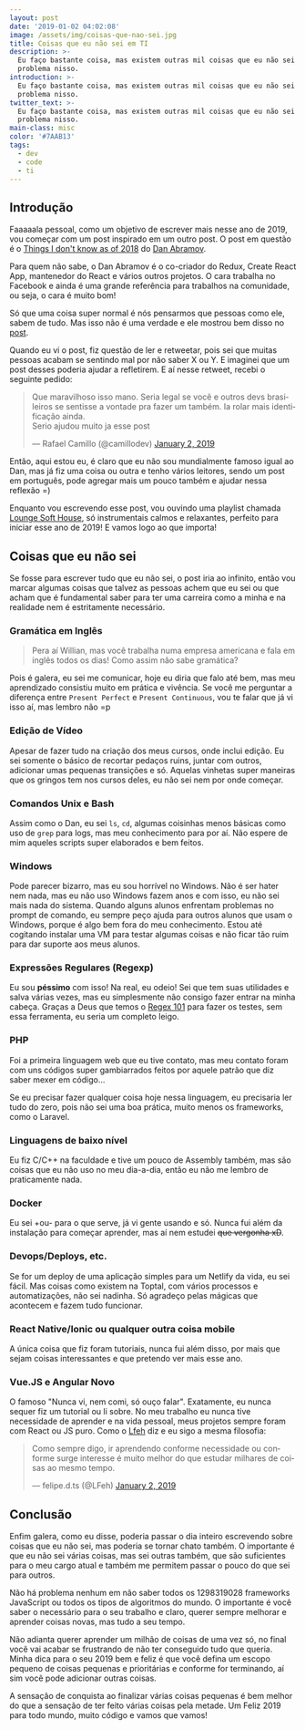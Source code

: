 ```yaml
---
layout: post
date: '2019-01-02 04:02:08'
image: /assets/img/coisas-que-nao-sei.jpg
title: Coisas que eu não sei em TI
description: >-
  Eu faço bastante coisa, mas existem outras mil coisas que eu não sei e não tem
  problema nisso.
introduction: >-
  Eu faço bastante coisa, mas existem outras mil coisas que eu não sei e não tem
  problema nisso.
twitter_text: >-
  Eu faço bastante coisa, mas existem outras mil coisas que eu não sei e não tem
  problema nisso.
main-class: misc
color: '#7AAB13'
tags:
  - dev
  - code
  - ti
---
```

## Introdução

Faaaaala pessoal, como um objetivo de escrever mais nesse ano de 2019, vou começar com um post inspirado em um outro post. O post em questão é o [Things I don't know as of 2018](https://overreacted.io/things-i-dont-know-as-of-2018/) do [Dan Abramov](https://twitter.com/dan_abramov).

Para quem não sabe, o Dan Abramov é o co-criador do Redux, Create React App, mantenedor do React e vários outros projetos. O cara trabalha no Facebook e ainda é uma grande referência para trabalhos na comunidade, ou seja, o cara é muito bom!

Só que uma coisa super normal é nós pensarmos que pessoas como ele, sabem de tudo. Mas isso não é uma verdade e ele mostrou bem disso no [post](https://overreacted.io/things-i-dont-know-as-of-2018/).

Quando eu vi o post, fiz questão de ler e retweetar, pois sei que muitas pessoas acabam se sentindo mal por não saber X ou Y. E imaginei que um post desses poderia ajudar a refletirem. E aí nesse retweet, recebi o seguinte pedido:

<blockquote class="twitter-tweet" data-lang="en"><p lang="pt" dir="ltr">Que maravilhoso isso mano. Seria legal se você e outros devs brasileiros se sentisse a vontade pra fazer um também. Ia rolar mais identificação ainda.<br>Serio ajudou muito ja esse post</p>&mdash; Rafael Camillo (@camillodev) <a href="https://twitter.com/camillodev/status/1080279481028366337?ref_src=twsrc%5Etfw">January 2, 2019</a></blockquote>
<script async src="https://platform.twitter.com/widgets.js" charset="utf-8"></script>

Então, aqui estou eu, é claro que eu não sou mundialmente famoso igual ao Dan, mas já fiz uma coisa ou outra e tenho vários leitores, sendo um post em português, pode agregar mais um pouco também e ajudar nessa reflexão =)

Enquanto vou escrevendo esse post, vou ouvindo uma playlist chamada [Lounge Soft House](https://open.spotify.com/user/spotify/playlist/37i9dQZF1DX82pCGH5USnM?si=I4-fbF6rTtmygTqDnj4JIg), só instrumentais calmos e relaxantes, perfeito para iniciar esse ano de 2019! E vamos logo ao que importa!

## Coisas que eu não sei

Se fosse para escrever tudo que eu não sei, o post iria ao infinito, então vou marcar algumas coisas que talvez as pessoas achem que eu sei ou que acham que é fundamental saber para ter uma carreira como a minha e na realidade nem é estritamente necessário.

### Gramática em Inglês

> Pera aí Willian, mas você trabalha numa empresa americana e fala em inglês todos os dias! Como assim não sabe gramática?

Pois é galera, eu sei me comunicar, hoje eu diria que falo até bem, mas meu aprendizado consistiu muito em prática e vivência. Se você me perguntar a diferença entre `Present Perfect` e `Present Continuous`, vou te falar que já vi isso aí, mas lembro não =p

### Edição de Vídeo

Apesar de fazer tudo na criação dos meus cursos, onde inclui edição. Eu sei somente o básico de recortar pedaços ruins, juntar com outros, adicionar umas pequenas transições e só. Aquelas vinhetas super maneiras que os gringos tem nos cursos deles, eu não sei nem por onde começar.

### Comandos Unix e Bash

Assim como o Dan, eu sei `ls`, `cd`, algumas coisinhas menos básicas como uso de `grep` para logs, mas meu conhecimento para por aí. Não espere de mim aqueles scripts super elaborados e bem feitos.

### Windows

Pode parecer bizarro, mas eu sou horrível no Windows. Não é ser hater nem nada, mas eu não uso Windows fazem anos e com isso, eu não sei mais nada do sistema. Quando alguns alunos enfrentam problemas no prompt de comando, eu sempre peço ajuda para outros alunos que usam o Windows, porque é algo bem fora do meu conhecimento. Estou até cogitando instalar uma VM para testar algumas coisas e não ficar tão ruim para dar suporte aos meus alunos.

### Expressões Regulares (Regexp)

Eu sou **péssimo** com isso! Na real, eu odeio! Sei que tem suas utilidades e salva várias vezes, mas eu simplesmente não consigo fazer entrar na minha cabeça. Graças a Deus que temos o [Regex 101](https://regex101.com/) para fazer os testes, sem essa ferramenta, eu seria um completo leigo.

### PHP

Foi a primeira linguagem web que eu tive contato, mas meu contato foram com uns códigos super gambiarrados feitos por aquele patrão que diz saber mexer em código...

Se eu precisar fazer qualquer coisa hoje nessa linguagem, eu precisaria ler tudo do zero, pois não sei uma boa prática, muito menos os frameworks, como o Laravel.

### Linguagens de baixo nível

Eu fiz C/C++ na faculdade e tive um pouco de Assembly também, mas são coisas que eu não uso no meu dia-a-dia, então eu não me lembro de praticamente nada.

### Docker

Eu sei +ou- para o que serve, já vi gente usando e só. Nunca fui além da instalação para começar aprender, mas aí nem estudei ~~que vergonha xD~~.

### Devops/Deploys, etc.

Se for um deploy de uma aplicação simples para um Netlify da vida, eu sei fácil. Mas coisas como existem na Toptal, com vários processos e automatizações, não sei nadinha. Só agradeço pelas mágicas que acontecem e fazem tudo funcionar.

### React Native/Ionic ou qualquer outra coisa mobile

A única coisa que fiz foram tutoriais, nunca fui além disso, por mais que sejam coisas interessantes e que pretendo ver mais esse ano.

### Vue.JS e Angular Novo

O famoso "Nunca vi, nem comi, só ouço falar". Exatamente, eu nunca sequer fiz um tutorial ou li sobre. No meu trabalho eu nunca tive necessidade de aprender e na vida pessoal, meus projetos sempre foram com React ou JS puro. Como o [Lfeh](https://twitter.com/LFeh) diz e eu sigo a mesma filosofia:

<blockquote class="twitter-tweet" data-lang="en"><p lang="pt" dir="ltr">Como sempre digo, ir aprendendo conforme necessidade ou conforme surge interesse é muito melhor do que estudar milhares de coisas ao mesmo tempo.</p>&mdash; felipe.d.ts (@LFeh) <a href="https://twitter.com/LFeh/status/1080475270023393280?ref_src=twsrc%5Etfw">January 2, 2019</a></blockquote>
<script async src="https://platform.twitter.com/widgets.js" charset="utf-8"></script>

## Conclusão

Enfim galera, como eu disse, poderia passar o dia inteiro escrevendo sobre coisas que eu não sei, mas poderia se tornar chato também. O importante é que eu não sei várias coisas, mas sei outras também, que são suficientes para o meu cargo atual e também me permitem passar o pouco do que sei para outros.

Não há problema nenhum em não saber todos os 1298319028 frameworks JavaScript ou todos os tipos de algoritmos do mundo. O importante é você saber o necessário para o seu trabalho e claro, querer sempre melhorar e aprender coisas novas, mas tudo a seu tempo.

Não adianta querer aprender um milhão de coisas de uma vez só, no final você vai acabar se frustrando de não ter conseguido tudo que queria. Minha dica para o seu 2019 bem e feliz é que você defina um escopo pequeno de coisas pequenas e prioritárias e conforme for terminando, aí sim você pode adicionar outras coisas. 

A sensação de conquista ao finalizar várias coisas pequenas é bem melhor do que a sensação de ter feito várias coisas pela metade. Um Feliz 2019 para todo mundo, muito código e vamos que vamos!
